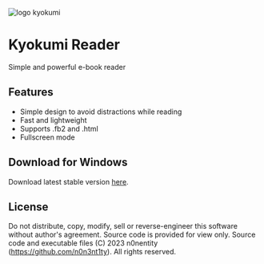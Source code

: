 ![logo kyokumi](https://user-images.githubusercontent.com/82025684/218324344-f7464615-a391-4f36-ae68-0c0462d99250.png)

# Kyokumi Reader
Simple and powerful e-book reader
## Features
- Simple design to avoid distractions while reading
- Fast and lightweight
- Supports .fb2 and .html
- Fullscreen mode

## Download for Windows
Download latest stable version [here](https://github.com/n0n3nt1ty/Kyokumi-Reader/releases/).

## License
Do not distribute, copy, modify, sell or reverse-engineer this software without author's agreement.
Source code is provided for view only.
Source code and executable files (C) 2023 n0nentity (https://github.com/n0n3nt1ty). All rights reserved.
